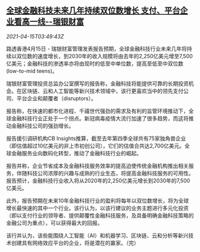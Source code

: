 <!--1618459262000-->
[全球金融科技未来几年持续双位数增长 支付、平台企业看高一线--瑞银财富](https://cn.reuters.com/article/fintech-ubs-0415-outlook-idCNKBS2C20BG)
------

<div><i>2021-04-15T03:49:43Z</i></div><p>路透香港4月15日 - 瑞银财富管理发表报告预期，全球金融科技行业未来几年将持续以双位数的速度增长，到2030年的收入规模将由去年的2,250亿美元增至7,500亿美元；金融科技的渗透率亦将由现时的低至中单位数，提高至低至中双位数(low-to-mid teens)。</p><p>瑞银财富管理投资总监办公室撰写的报告称，金融科技将能提供可靠的长期投资机会。在区块链、云和人工智能等新兴技术领域中，该行更喜欢当中的领先支付公司、平台企业和颠覆者（disruptors）。</p><p>报告称，在快速的都市化进程、千禧世代强劲的需求及有利的监管环境推动下，全球金融科技行业正处于一个拐点。新冠病毒疫情大流行加速了很多趋势，而这将推动金融科技公司的强劲增长。</p><p>报告援引调研机构CB Insights推算，截至去年第四季全球共有75家独角兽企业（即估值超过10亿美元的非上市初创公司），它们的估值合共达2,700亿美元。全球金融服务业向数码化转型，推动了金融科技行业的崛起。</p><p>报告并称，企业节省成本及金融科技服务效率的提高迫使传统金融机构推出相关服务，伴随科技公司浓厚的兴趣与成熟的行业生态，将提高金融科技服务的可用性。报告预计，金融科技行业收入将从2020年的2,250亿美元增长到2030年的7,500亿美元。</p><p>此外，报告预期在未来10年金融科技行业的盈利将每年以双位数增长，将为全球增长最快速的其中一个行业。该行认为，以该行建议的业务主题进行多元化投资（即以支付行业的领导者、提供颠覆性金融科技服务，及具备明确金融科技策略的金融公司为重点），可以获得最大的回报。</p><p>该行并认为，该些能围绕人工智能（AI）和机器学习、区块链、云和分析等新兴技术创建具有网络效应平台的企业，将是潜在的赢家。（完）</p>
